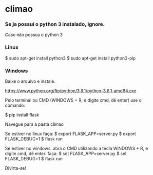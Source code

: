# climao

### Se ja possui o python 3 instalado, ignore.
Caso não possua o python 3 

### Linux
$ sudo apt-get install python3
$ sudo apt-get install python3-pip

### Windows 
Baixe o arquivo e instale. 

https://www.python.org/ftp/python/3.8.1/python-3.8.1-amd64.exe



Pelo terminal ou CMD (WINDOWS + R, e digite cmd, dê enter) use o comando:

$ pip install flask



Navegue para a pasta climao

Se estiver no linux faça:
$ export FLASK_APP=server.py
$ export FLASK_DEBUG=1
$ flask run

Se estiver no windows, abra o CMD utilizando a tecla WINDOWS + R, e digite cmd, dê enter. faça:
$ set FLASK_APP=server.py
$ set FLASK_DEBUG=1
$ flask run


Divirta-se!




